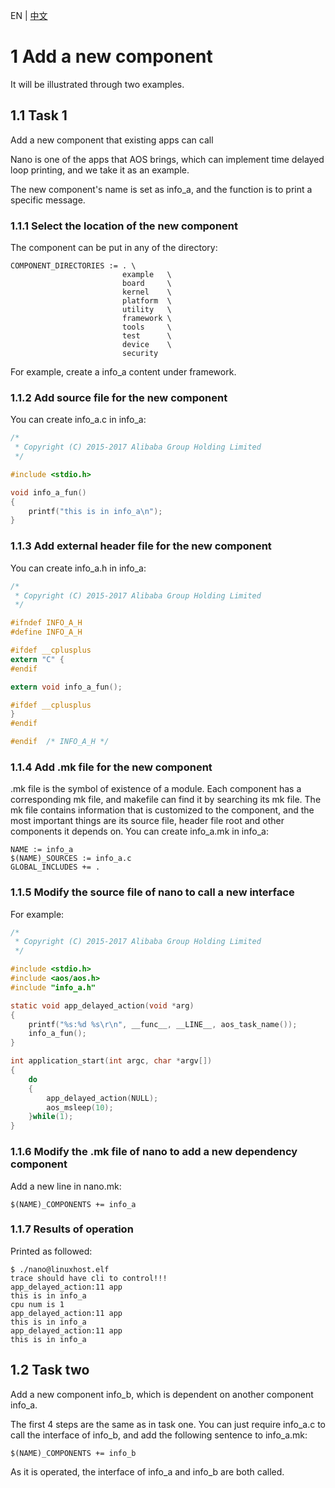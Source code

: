 EN | [中文](Add-a-new-component-example.zh)

# 1 Add a new component

It will be illustrated through two examples. 

## 1.1	Task 1

Add a new component that existing apps can call

Nano is one of the apps that AOS brings, which can implement time delayed loop printing, and we take it as an example.

The new component's name is set as info_a, and the function is to print a specific message.

### 1.1.1	Select the location of the new component

The component can be put in any of the directory: 

```
COMPONENT_DIRECTORIES := . \
                         example   \
                         board     \
                         kernel    \
                         platform  \
                         utility   \
                         framework \
                         tools     \
                         test      \
                         device    \
                         security
```

For example, create a info_a content under framework.

### 1.1.2	Add source file for the new component

You can create info_a.c  in info_a: 

```c
/*
 * Copyright (C) 2015-2017 Alibaba Group Holding Limited
 */

#include <stdio.h>

void info_a_fun()
{
	printf("this is in info_a\n");
}

```

### 1.1.3	Add external header file for the new component

You can create info_a.h in info_a:

```c	
/*
 * Copyright (C) 2015-2017 Alibaba Group Holding Limited
 */

#ifndef INFO_A_H
#define INFO_A_H

#ifdef __cplusplus
extern "C" {
#endif

extern void info_a_fun();

#ifdef __cplusplus
}
#endif

#endif  /* INFO_A_H */
```

### 1.1.4	Add .mk file for the new component

.mk file is the symbol of existence of a module. Each component has a corresponding mk file, and makefile can find it by searching its mk file. The mk file contains information that is customized to the component, and the most important things are its source file, header file root and other components it depends on. You can create info_a.mk in info_a:

```
NAME := info_a
$(NAME)_SOURCES := info_a.c
GLOBAL_INCLUDES += .
```

### 1.1.5	Modify the source file of nano to call a new interface

For example:

```c
/*
 * Copyright (C) 2015-2017 Alibaba Group Holding Limited
 */

#include <stdio.h>
#include <aos/aos.h>
#include "info_a.h"

static void app_delayed_action(void *arg)
{
    printf("%s:%d %s\r\n", __func__, __LINE__, aos_task_name());
    info_a_fun();	
}

int application_start(int argc, char *argv[])
{
    do
    {
        app_delayed_action(NULL);
        aos_msleep(10);
    }while(1);
}
```

### 1.1.6	Modify the .mk file of nano to add a new dependency component

Add a new line in nano.mk:

```
$(NAME)_COMPONENTS += info_a
```

### 1.1.7	Results of operation

Printed as followed:

```
$ ./nano@linuxhost.elf 
trace should have cli to control!!!
app_delayed_action:11 app
this is in info_a
cpu num is 1
app_delayed_action:11 app
this is in info_a
app_delayed_action:11 app
this is in info_a
```

## 1.2	Task two

Add a new component info_b, which is dependent on another component info_a.

The first 4 steps are the same as in task one. You can just require info_a.c  to call the interface of info_b, and add the following sentence to info_a.mk:

```
$(NAME)_COMPONENTS += info_b
```

As it is operated, the interface of info_a and info_b are both called.
